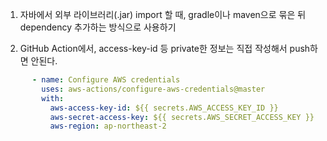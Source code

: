 1. 자바에서 외부 라이브러리(.jar) import 할 때, gradle이나 maven으로 묶은 뒤 dependency 추가하는 방식으로 사용하기

2. GitHub Action에서, access-key-id 등 private한 정보는 직접 작성해서 push하면 안된다.
```yaml
      - name: Configure AWS credentials
        uses: aws-actions/configure-aws-credentials@master
        with:
          aws-access-key-id: ${{ secrets.AWS_ACCESS_KEY_ID }}
          aws-secret-access-key: ${{ secrets.AWS_SECRET_ACCESS_KEY }}
          aws-region: ap-northeast-2
```

